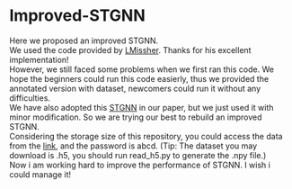 # Improved-STGNN
Here we proposed an improved STGNN. <br>
We used the code provided by [LMissher](https://github.com/LMissher/STGNN). Thanks for his excellent implementation! <br>
However, we still faced some problems when we first ran this code. We hope the beginners could run this code easierly, thus we provided the annotated version with dataset, newcomers could run it without any difficulties. <br>
We have also adopted this [STGNN](https://ieeexplore.ieee.org/document/9551450) in our paper, but we just used it with minor modification. So we are trying our best to rebuild an improved STGNN. <br>
Considering the storage size of this repository, you could access the data from the [link](https://pan.baidu.com/s/1QMfkULcVElFI_yrxzxC9rQ?pwd=abcd), and the password is abcd. (Tip: The dataset you may download is .h5, you should run read_h5.py to generate the .npy file.) <br>
Now i am working hard to improve the performance of STGNN. I wish i could manage it! 

